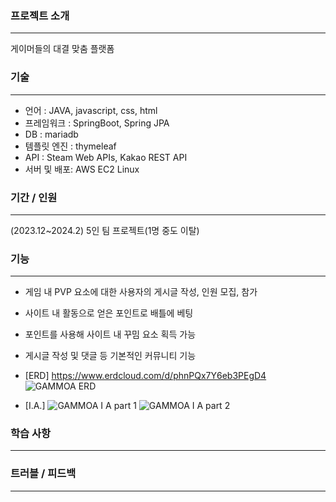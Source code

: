 ### 프로젝트 소개
<hr>

게이머들의 대결 맞춤 플랫폼

### 기술
<hr>

+ 언어 : JAVA, javascript, css, html
+ 프레임워크 : SpringBoot, Spring JPA
+ DB : mariadb
+ 템플릿 엔진 : thymeleaf
+ API :  Steam Web APIs, Kakao REST API
+ 서버 및 배포: AWS EC2 Linux
### 기간 / 인원
<hr>

(2023.12~2024.2) 5인 팀 프로젝트(1명 중도 이탈)

### 기능
<hr>

+ 게임 내 PVP 요소에 대한 사용자의 게시글 작성, 인원 모집, 참가
+ 사이트 내 활동으로 얻은 포인트로 배틀에 베팅
+ 포인트를 사용해 사이트 내 꾸밈 요소 획득 가능
+ 게시글 작성 및 댓글 등 기본적인 커뮤니티 기능
 
+ [ERD] https://www.erdcloud.com/d/phnPQx7Y6eb3PEgD4
 ![GAMMOA ERD](https://github.com/user-attachments/assets/946ccd05-3a30-4b3d-a62a-3962d186354a)
+ [I.A.]
![GAMMOA I A  part 1](https://github.com/user-attachments/assets/ad16fd1a-b3f0-4430-93cf-841aebd67fd6)
![GAMMOA I A  part 2](https://github.com/user-attachments/assets/541a6a39-d239-42bb-8f7d-15bb6f955a0d)

### 학습 사항
<hr>



### 트러블 / 피드백
<hr>


